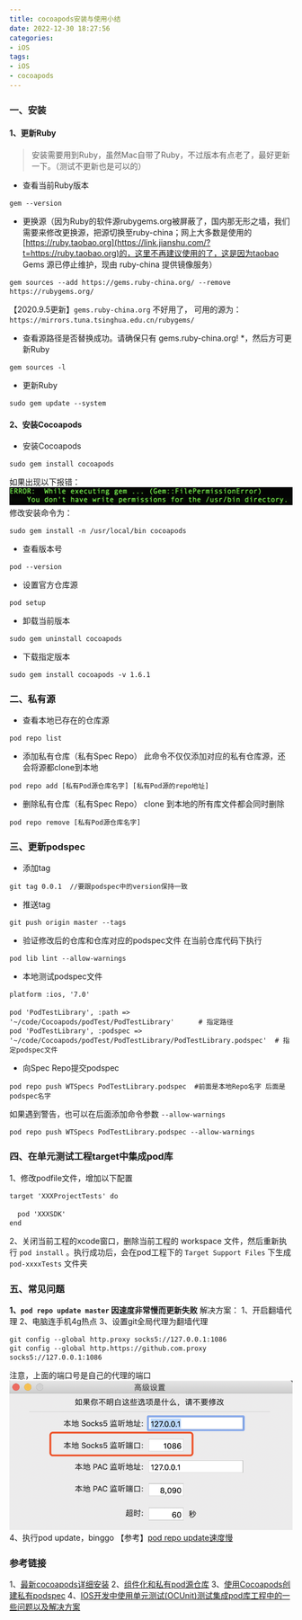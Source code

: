 ```yaml
---
title: cocoapods安装与使用小结
date: 2022-12-30 18:27:56
categories:
- iOS
tags:
- iOS
- cocoapods
---
```


### 一、安装

#### 1、更新Ruby 
> 安装需要用到Ruby，虽然Mac自带了Ruby，不过版本有点老了，最好更新一下。（测试不更新也是可以的）

- 查看当前Ruby版本
```
gem --version
```

- 更换源（因为Ruby的软件源rubygems.org被屏蔽了，国内那无形之墙，我们需要来修改更换源，把源切换至ruby-china；网上大多数是使用的[https://ruby.taobao.org](https://link.jianshu.com/?t=https://ruby.taobao.org)的，这里不再建议使用的了，这是因为taobao Gems 源已停止维护，现由 ruby-china 提供镜像服务）
```
gem sources --add https://gems.ruby-china.org/ --remove https://rubygems.org/
```
【2020.9.5更新】`gems.ruby-china.org` 不好用了， 可用的源为：`https://mirrors.tuna.tsinghua.edu.cn/rubygems/`

- 查看源路径是否替换成功。请确保只有 gems.ruby-china.org! *，然后方可更新Ruby
```
gem sources -l
```

- 更新Ruby
```
sudo gem update --system
```


#### 2、安装Cocoapods

- 安装Cocoapods
```
sudo gem install cocoapods
```
如果出现以下报错：
![来自本人电脑](/images/iOS/cocoapods_install_use/01.png)
修改安装命令为：
```
sudo gem install -n /usr/local/bin cocoapods
```

- 查看版本号
```
pod --version
```

- 设置官方仓库源
```
pod setup
```

- 卸载当前版本
```
sudo gem uninstall cocoapods
```

- 下载指定版本
```
sudo gem install cocoapods -v 1.6.1
```



### 二、私有源

- 查看本地已存在的仓库源
```
pod repo list
```

- 添加私有仓库（私有Spec Repo）
此命令不仅仅添加对应的私有仓库源，还会将源都clone到本地
```
pod repo add [私有Pod源仓库名字] [私有Pod源的repo地址]
```

- 删除私有仓库（私有Spec Repo）
clone 到本地的所有库文件都会同时删除
```
pod repo remove [私有Pod源仓库名字]
```

### 三、更新podspec 

- 添加tag
```
git tag 0.0.1  //要跟podspec中的version保持一致
```

- 推送tag
```
git push origin master --tags
```

- 验证修改后的仓库和仓库对应的podspec文件
在当前仓库代码下执行
```
pod lib lint --allow-warnings
```

- 本地测试podspec文件
```
platform :ios, '7.0'

pod 'PodTestLibrary', :path => '~/code/Cocoapods/podTest/PodTestLibrary'      # 指定路径
pod 'PodTestLibrary', :podspec => '~/code/Cocoapods/podTest/PodTestLibrary/PodTestLibrary.podspec'  # 指定podspec文件
```

- 向Spec Repo提交podspec
```
pod repo push WTSpecs PodTestLibrary.podspec  #前面是本地Repo名字 后面是podspec名字
```
如果遇到警告，也可以在后面添加命令参数 `--allow-warnings`
```
pod repo push WTSpecs PodTestLibrary.podspec --allow-warnings
```


### 四、在单元测试工程target中集成pod库
1、修改podfile文件，增加以下配置
```
target 'XXXProjectTests' do
  
  pod 'XXXSDK'
end
``` 
2、关闭当前工程的xcode窗口，删除当前工程的 workspace 文件，然后重新执行 `pod install` 。执行成功后，会在pod工程下的 `Target Support Files` 下生成 `pod-xxxxTests` 文件夹


### 五、常见问题
**1、`pod repo update master` 因速度非常慢而更新失败**
解决方案：
1、开启翻墙代理
2、电脑连手机4g热点
3、设置git全局代理为翻墙代理
```
git config --global http.proxy socks5://127.0.0.1:1086
git config --global http.https://github.com.proxy socks5://127.0.0.1:1086
```
注意，上面的端口号是自己的代理的端口
![shadow socks高级设置](/images/iOS/cocoapods_install_use/02.png)
4、执行pod update，binggo
【参考】[pod repo update速度慢](https://www.jianshu.com/p/bf26e92ec5b1)


### 参考链接
1、[最新cocoapods详细安装](https://www.jianshu.com/p/1e7ab521000b)
2、[组件化和私有pod源仓库](https://www.jianshu.com/p/83dc05c19c9f)
3、[使用Cocoapods创建私有podspec](http://blog.wtlucky.com/blog/2015/02/26/create-private-podspec/)
4、[IOS开发中使用单元测试(OCUnit)测试集成pod库工程中的一些问题以及解决方案](https://blog.csdn.net/lwb102063/article/details/98947336)


  